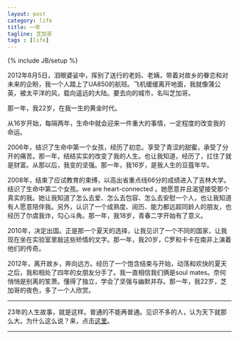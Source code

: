 ```yaml
---
layout: post
category: life
title: 一年
tagline: 芝加哥
tags : [life]
---
```

{% include JB/setup %}

2012年8月5日，泪眼婆娑中，挥别了送行的老妈、老姨，带着对故乡的眷恋和对未来的企盼，我一个人踏上了UA850的航班。飞机缓缓离开地面，我就像蒲公英，被太平洋的风，载向遥远的大陆。要去向的城市，名叫芝加哥。

那一年，我22岁，在我一生的黄金时代。

从16岁开始，每隔两年，生命中就会迎来一件重大的事情，一定程度的改变我的命运。

2006年，结识了生命中第一个女孩，经历了初恋。享受了青涩的甜蜜，承受了分开的痛苦。那一年，结结实实的改变了我的人生。也让我知道，经历了，扛住了就是财富。从那以后，我变的坚强。那一年，我16岁，是我人生的豆蔻年华。

2008年，结束了应试教育的束缚，以高出省重点线66分的成绩进入了吉林大学。结识了生命中第二个女孩。we are heart-connected 。她愿意并且渴望接受那个真实的我。她让我知道了怎么去爱、怎么去包容、怎么去安慰一个人，也让我知道有人愿意陪伴我。另外，认识了一个成熟度、阅历、能力都远超同龄人的朋友，也经历了尔虞我诈，勾心斗角。那一年，我18岁，青春二字开始有了意义。

2010年，决定出国。正是那一个夏天的选择，让我见识了一个不同的国家，让我现在坐在实验室里敲这些矫情的文字。那一年，我20岁，C罗和卡卡在南非上演着他们的传奇。

2012年，离开故乡，奔向远方。经历了一个饱含结束与开始，动荡和欢快的夏天之后，我和相处了四年的女朋友分手了。我一直相信我们俩是soul mates。奈何悄悄是别离的笙萧。懂得了独立，学会了坚强与幽默并存。那一年，我22岁，芝加哥的夜色，多了一个人欣赏。

---


23年的人生故事，就是这样。普通的不能再普通。见识不多的人，认为天下就那么大。为什么这么说？来，点击[这里](https://www.mcs.anl.gov/~balaji/cv/pavan_balaji_cv.pdf)。



---






















